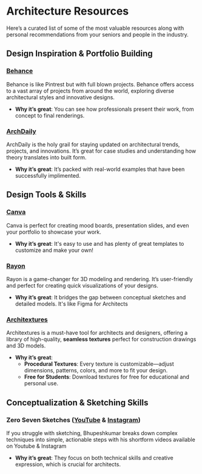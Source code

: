 # Architecture Resources  

Here’s a curated list of some of the most valuable resources along with personal recommendations from your seniors and people in the industry.


## **Design Inspiration & Portfolio Building**  

### **[Behance](https://www.behance.net/)**  
Behance is like Pintrest but with full blown projects. Behance offers access to a vast array of projects from around the world, exploring diverse architectural styles and innovative designs.

- **Why it’s great**: You can see how professionals present their work, from concept to final renderings.  


### **[ArchDaily](https://www.archdaily.com/)**  
ArchDaily is the holy grail for staying updated on architectural trends, projects, and innovations. It’s great for case studies and understanding how theory translates into built form.  

- **Why it’s great**: It’s packed with real-world examples that have been successfully implimented. 


## **Design Tools & Skills**  

### **[Canva](https://www.canva.com)**  
Canva is perfect for creating mood boards, presentation slides, and even your portfolio to showcase your work.  

- **Why it’s great**: It's easy to use and has plenty of great templates to customize and make your own! 



### **[Rayon](https://www.rayon.design)** 
Rayon is a game-changer for 3D modeling and rendering. It’s user-friendly and perfect for creating quick visualizations of your designs.  

- **Why it’s great**: It bridges the gap between conceptual sketches and detailed models. It's like Figma for Architects


### **[Architextures](https://architextures.org)**  
Architextures is a must-have tool for architects and designers, offering a library of high-quality, **seamless textures** perfect for construction drawings and 3D models.

- **Why it’s great**:  
  - **Procedural Textures**: Every texture is customizable—adjust dimensions, patterns, colors, and more to fit your design.  
  - **Free for Students**: Download textures for free for educational and personal use.   


## **Conceptualization & Sketching Skills**  

### **Zero Seven Sketches ([YouTube](https://www.youtube.com/@07sketches) & [Instagram](https://www.instagram.com/07sketches/))**  
If you struggle with sketching, Bhupeshkumar breaks down complex techniques into simple, actionable steps with his shortform videos available on Youtube & Instagram

- **Why it’s great**: They focus on both technical skills and creative expression, which is crucial for architects.  


